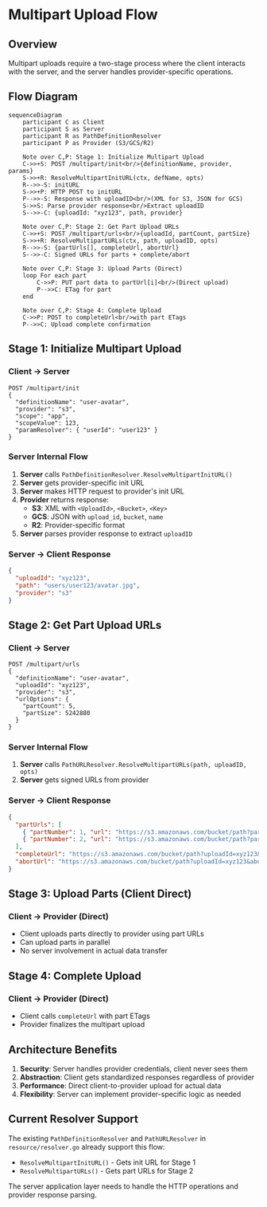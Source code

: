 # Multipart Upload Flow

## Overview
Multipart uploads require a two-stage process where the client interacts with the server, and the server handles provider-specific operations.

## Flow Diagram

```mermaid
sequenceDiagram
    participant C as Client
    participant S as Server
    participant R as PathDefinitionResolver
    participant P as Provider (S3/GCS/R2)

    Note over C,P: Stage 1: Initialize Multipart Upload
    C->>+S: POST /multipart/init<br/>{definitionName, provider, params}
    S->>+R: ResolveMultipartInitURL(ctx, defName, opts)
    R-->>-S: initURL
    S->>+P: HTTP POST to initURL
    P-->>-S: Response with uploadID<br/>(XML for S3, JSON for GCS)
    S->>S: Parse provider response<br/>Extract uploadID
    S-->>-C: {uploadId: "xyz123", path, provider}

    Note over C,P: Stage 2: Get Part Upload URLs  
    C->>+S: POST /multipart/urls<br/>{uploadId, partCount, partSize}
    S->>+R: ResolveMultipartURLs(ctx, path, uploadID, opts)
    R-->>-S: {partUrls[], completeUrl, abortUrl}
    S-->>-C: Signed URLs for parts + complete/abort

    Note over C,P: Stage 3: Upload Parts (Direct)
    loop For each part
        C->>P: PUT part data to partUrl[i]<br/>(Direct upload)
        P-->>C: ETag for part
    end

    Note over C,P: Stage 4: Complete Upload
    C->>P: POST to completeUrl<br/>with part ETags
    P-->>C: Upload complete confirmation
```

## Stage 1: Initialize Multipart Upload

### Client → Server
```
POST /multipart/init
{
  "definitionName": "user-avatar",
  "provider": "s3",
  "scope": "app",
  "scopeValue": 123,
  "paramResolver": { "userId": "user123" }
}
```

### Server Internal Flow
1. **Server** calls `PathDefinitionResolver.ResolveMultipartInitURL()`
2. **Server** gets provider-specific init URL
3. **Server** makes HTTP request to provider's init URL
4. **Provider** returns response:
   - **S3**: XML with `<UploadId>`, `<Bucket>`, `<Key>`
   - **GCS**: JSON with `upload_id`, `bucket`, `name`
   - **R2**: Provider-specific format
5. **Server** parses provider response to extract `uploadID`

### Server → Client Response
```json
{
  "uploadId": "xyz123",
  "path": "users/user123/avatar.jpg",
  "provider": "s3"
}
```

## Stage 2: Get Part Upload URLs

### Client → Server
```
POST /multipart/urls
{
  "definitionName": "user-avatar", 
  "uploadId": "xyz123",
  "provider": "s3",
  "urlOptions": {
    "partCount": 5,
    "partSize": 5242880
  }
}
```

### Server Internal Flow
1. **Server** calls `PathURLResolver.ResolveMultipartURLs(path, uploadID, opts)`
2. **Server** gets signed URLs from provider

### Server → Client Response
```json
{
  "partUrls": [
    { "partNumber": 1, "url": "https://s3.amazonaws.com/bucket/path?partNumber=1&uploadId=xyz123&..." },
    { "partNumber": 2, "url": "https://s3.amazonaws.com/bucket/path?partNumber=2&uploadId=xyz123&..." }
  ],
  "completeUrl": "https://s3.amazonaws.com/bucket/path?uploadId=xyz123&complete",
  "abortUrl": "https://s3.amazonaws.com/bucket/path?uploadId=xyz123&abort"
}
```

## Stage 3: Upload Parts (Client Direct)

### Client → Provider (Direct)
- Client uploads parts directly to provider using part URLs
- Can upload parts in parallel
- No server involvement in actual data transfer

## Stage 4: Complete Upload

### Client → Provider (Direct)  
- Client calls `completeUrl` with part ETags
- Provider finalizes the multipart upload

## Architecture Benefits

1. **Security**: Server handles provider credentials, client never sees them
2. **Abstraction**: Client gets standardized responses regardless of provider
3. **Performance**: Direct client-to-provider upload for actual data
4. **Flexibility**: Server can implement provider-specific logic as needed

## Current Resolver Support

The existing `PathDefinitionResolver` and `PathURLResolver` in `resource/resolver.go` already support this flow:

- `ResolveMultipartInitURL()` - Gets init URL for Stage 1
- `ResolveMultipartURLs()` - Gets part URLs for Stage 2

The server application layer needs to handle the HTTP operations and provider response parsing.